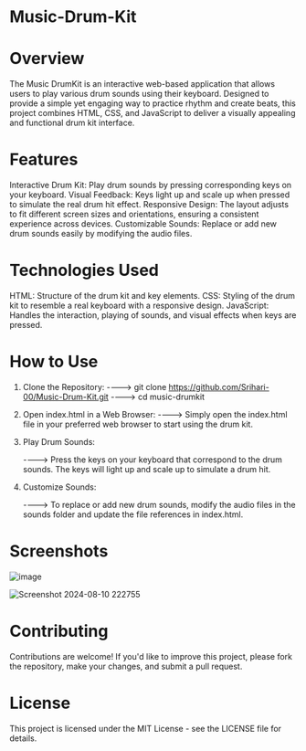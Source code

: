 # Music-Drum-Kit
# Overview
The Music DrumKit is an interactive web-based application that allows users to play various drum sounds using their keyboard. Designed to provide a simple yet engaging way to practice rhythm and create beats, this project combines HTML, CSS, and JavaScript to deliver a visually appealing and functional drum kit interface.

# Features
Interactive Drum Kit: Play drum sounds by pressing corresponding keys on your keyboard.
Visual Feedback: Keys light up and scale up when pressed to simulate the real drum hit effect.
Responsive Design: The layout adjusts to fit different screen sizes and orientations, ensuring a consistent experience across devices.
Customizable Sounds: Replace or add new drum sounds easily by modifying the audio files.

# Technologies Used
HTML: Structure of the drum kit and key elements.
CSS: Styling of the drum kit to resemble a real keyboard with a responsive design.
JavaScript: Handles the interaction, playing of sounds, and visual effects when keys are pressed.
# How to Use
  1. Clone the Repository:
        ---->  git clone https://github.com/Srihari-00/Music-Drum-Kit.git
        ---->  cd music-drumkit
  2. Open index.html in a Web Browser: 
        ---->  Simply open the index.html file in your preferred web browser to start using the drum kit.

  3. Play Drum Sounds:

        ---->  Press the keys on your keyboard that correspond to the drum sounds. The keys will light up and scale up to simulate a drum hit.

  4. Customize Sounds:

        ---->  To replace or add new drum sounds, modify the audio files in the sounds folder and update the file references in index.html.
# Screenshots

![image](https://github.com/user-attachments/assets/1c2e4eb0-8b98-4566-bf53-d066e1f4c324)

![Screenshot 2024-08-10 222755](https://github.com/user-attachments/assets/52d57122-44f6-4cfe-8cdf-2c00d1698bb3)



# Contributing
  
  Contributions are welcome! If you'd like to improve this project, please fork the repository, make your changes, and submit a pull request.

# License

This project is licensed under the MIT License - see the LICENSE file for details.
